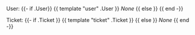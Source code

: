 User:
{{- if .User}}
{{ template "user" .User }}
*None*
{{ else }}
{{ end -}}

Ticket:
{{- if .Ticket }}
{{ template "ticket" .Ticket }}
{{ else }}
*None*
{{ end -}}
